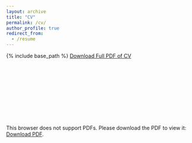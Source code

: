```yaml
---
layout: archive
title: "CV"
permalink: /cv/
author_profile: true
redirect_from:
  - /resume
---
```


{% include base_path %}
<i class="fa fa-download" aria-hidden="true"></i> [ Download Full PDF of CV](http://prassi07.github.io/files/PrasannaSriganesh_CV.pdf)

<object data="http://prassi07.github.io/files/PrasannaSriganesh_CV.pdf" type="application/pdf" width="700px" height="700px">
    <embed src="http://prassi07.github.io/files/PrasannaSriganesh_CV.pdf">
        <p>This browser does not support PDFs. Please download the PDF to view it: <a href="http://prassi07.github.io/files/PrasannaSriganesh_CV.pdf">Download PDF</a>.</p>
    </embed>
</object>

<!-- Education
======
* B.Tech, PES University, Bengaluru, India
  * Electronics and Communication Engineering (Major)
  * Computer Science Engineering (Minor)

Research Experience
======
* Summer 2018 : Research Mentor, Microsoft Innovation Lab, PES University
  * Guided two teams of interns in the field of mobile robotics
  * A robot which can predict the trajectory of a ball thrown towards it and catch it using an arm built. A third-person camera is used as input
  * A Visual slam which labels objects while mapping is done to capture more labelled map information for navigation purposes
* Summer 2017 : Research Intern, Microsoft Innovation Lab, PES University
  * Built a mobile robot, 'Explodroid' equipped with the Xbox Kinect Camera and an Intel NUC as the processor
  * Peform Slam using the gmapping package and navigate autonomously using the Adaptive Monte-Carlo Localization Technique
  
Publications
======
  <ul>{% for post in site.publications reversed %}
    {% include archive-single-cv.html %}
  {% endfor %}</ul>
   -->
